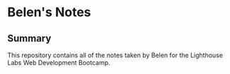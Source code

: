 # Belen's Notes

## Summary

This repository contains all of the notes taken by Belen for the Lighthouse Labs Web Development Bootcamp.
